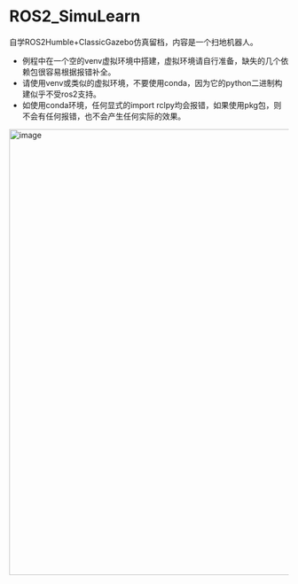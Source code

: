 # ROS2_SimuLearn
自学ROS2Humble+ClassicGazebo仿真留档，内容是一个扫地机器人。
* 例程中在一个空的venv虚拟环境中搭建，虚拟环境请自行准备，缺失的几个依赖包很容易根据报错补全。
* 请使用venv或类似的虚拟环境，不要使用conda，因为它的python二进制构建似乎不受ros2支持。
* 如使用conda环境，任何显式的import rclpy均会报错，如果使用pkg包，则不会有任何报错，也不会产生任何实际的效果。
<img width="2114" height="805" alt="image" src="https://github.com/user-attachments/assets/1ea0cd6b-24ce-49cf-b5f8-160177641cb5" />
